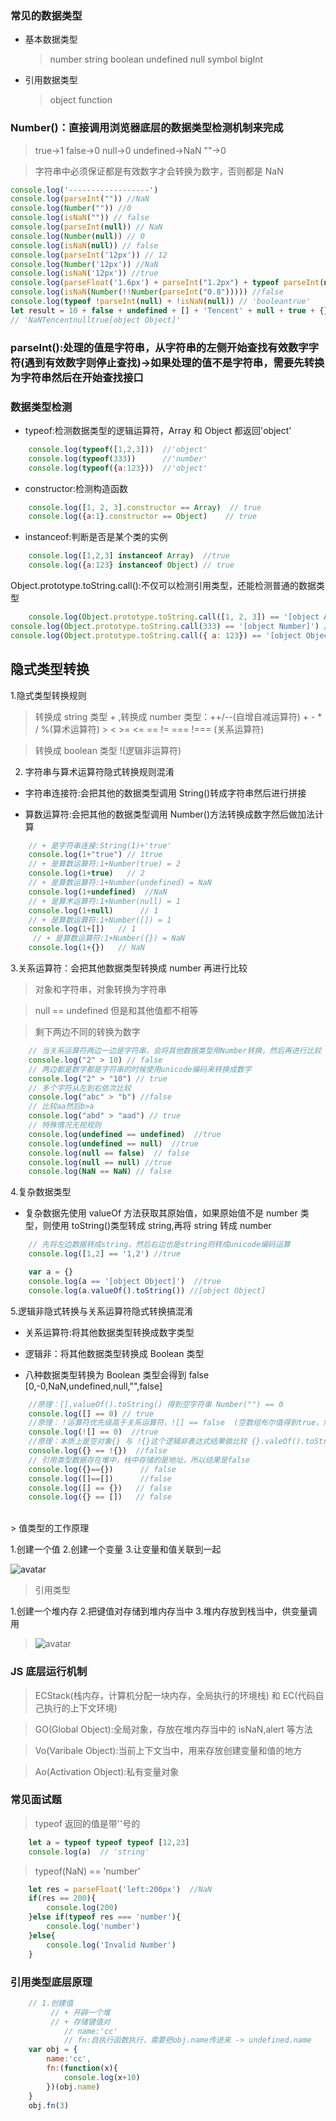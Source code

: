 <!--
 * @Author: your name
 * @Date: 2020-03-22 19:32:35
 * @LastEditTime: 2020-04-29 16:27:39
 * @LastEditors: Please set LastEditors
 * @Description: In User Settings Edit
 * @FilePath: /webNotes/web/typeOf/index.md
 -->

### 常见的数据类型

- 基本数据类型

  > number
  > string
  > boolean
  > undefined
  > null
  > symbol
  > bigInt

- 引用数据类型
  > object
  > function

### Number()：直接调用浏览器底层的数据类型检测机制来完成

> true->1 false->0 null->0 undefined->NaN ""->0

> 字符串中必须保证都是有效数字才会转换为数字，否则都是 NaN

```javaScript
console.log('------------------')
console.log(parseInt("")) //NaN
console.log(Number("")) //0
console.log(isNaN("")) // false
console.log(parseInt(null)) // NaN
console.log(Number(null)) // 0
console.log(isNaN(null)) // false
console.log(parseInt('12px')) // 12
console.log(Number('12px')) //NaN
console.log(isNaN('12px')) //true
console.log(parseFloat('1.6px') + parseInt("1.2px") + typeof parseInt(null)) //'2.6number'
console.log(isNaN(Number(!!Number(parseInt("0.8"))))) //false
console.log(typeof !parseInt(null) + !isNaN(null)) // 'booleantrue'
let result = 10 + false + undefined + [] + 'Tencent' + null + true + {};
// 'NaNTencentnulltrue[object Object]'


```

### parseInt():处理的值是字符串，从字符串的左侧开始查找有效数字字符(遇到有效数字则停止查找)->如果处理的值不是字符串，需要先转换为字符串然后在开始查找接口

### 数据类型检测

- typeof:检测数据类型的逻辑运算符，Array 和 Object 都返回'object'

```javaScript
    console.log(typeof([1,2,3]))  //'object'
    console.log(typeof(333))      //'number'
    console.log(typeof({a:123}))  //'object'
```

- constructor:检测构造函数

```javaScript
    console.log([1, 2, 3].constructor == Array)  // true
    console.log({a:1}.constructor == Object)    // true
```

- instanceof:判断是否是某个类的实例

```javaScript
    console.log([1,2,3] instanceof Array)  //true
    console.log({a:123} instanceof Object) // true
```

Object.prototype.toString.call():不仅可以检测引用类型，还能检测普通的数据类型

```javaScript
    console.log(Object.prototype.toString.call([1, 2, 3]) == '[object Array]')  //true
console.log(Object.prototype.toString.call(333) == '[object Number]') //true
console.log(Object.prototype.toString.call({ a: 123}) == '[object Object]')  //true
```

## 隐式类型转换

1.隐式类型转换规则

> 转换成 string 类型 + ,转换成 number 类型：++/--(自增自减运算符) + - \* / %(算术运算符) > < >= <= == != === !=== (关系运算符)

> 转换成 boolean 类型 !(逻辑非运算符)

2. 字符串与算术运算符隐式转换规则混淆

- 字符串连接符:会把其他的数据类型调用 String()转成字符串然后进行拼接

- 算数运算符:会把其他的数据类型调用 Number()方法转换成数字然后做加法计算

```javaScript
    // + 是字符串连接:String(1)+'true'
    console.log(1+"true") // 1true
    // + 是算数运算符:1+Number(true) = 2
    console.log(1+true)   // 2
    // + 是算数运算符:1+Number(undefined) = NaN
    console.log(1+undefined)  //NaN
    // + 是算术运算符:1+Number(null) = 1
    console.log(1+null)      // 1
    // + 是算数运算符:1+Number([]) = 1
    console.log(1+[])   // 1
     // + 是算数运算符:1+Number({}) = NaN
    console.log(1+{})   // NaN
```

3.关系运算符：会把其他数据类型转换成 number 再进行比较

> 对象和字符串，对象转换为字符串

> null == undefined 但是和其他值都不相等

> 剩下两边不同的转换为数字

```javaScript
    // 当关系运算符两边一边是字符串，会将其他数据类型用Number转换，然后再进行比较
    console.log("2" > 10) // false
    // 两边都是数字都是字符串的时候使用unicode编码来转换成数字
    console.log("2" > "10") // true
    // 多个字符从左到右依次比较
    console.log("abc" > "b") //false
    // 比较aa然后b>a
    console.log("abd" > "aad") // true
    // 特殊情况无视规则
    console.log(undefined == undefined)  //true
    console.log(undefined == null)  //true
    console.log(null == false)  // false
    console.log(null == null) //true
    console.log(NaN == NaN) // false
```

4.复杂数据类型

- 复杂数据先使用 valueOf 方法获取其原始值，如果原始值不是 number 类型，则使用 toString()类型转成 string,再将 string 转成 number

```javaScript
    // 先将左边数据转成string，然后右边也是string则转成unicode编码运算
    console.log([1,2] == '1,2') //true

    var a = {}
    console.log(a == '[object Object]')  //true
    console.log(a.valueOf().toString()) //[object Object]
```

5.逻辑非隐式转换与关系运算符隐式转换搞混淆

- 关系运算符:将其他数据类型转换成数字类型

- 逻辑非：将其他数据类型转换成 Boolean 类型

- 八种数据类型转换为 Boolean 类型会得到 false [0,-0,NaN,undefined,null,"",false]

```javaScript
    //原理：[].valueOf().toString() 得到空字符串 Number("") == 0
    console.log([] == 0) // true
    //原理：！运算符优先级高于关系运算符，![] == false  (空数组布尔值得到true，然后取反得到false), false == 0
    console.log(![] == 0)  //true
    //原理：本质上是空对象{} 与 !{}这个逻辑非表达式结果做比较 {}.valeOf().toString()得到字符串"[object Object]"  !{} = false Number("[object Object]") == Number(false)
    console.log({} == !{})  //false
    // 引用类型数据存在堆中，栈中存储的是地址，所以结果是false
    console.log({}=={})      // false
    console.log([]==[])      //false
    console.log([] == {})   // false
    console.log({} == [])   // false
```

<br/>
> 值类型的工作原理

1.创建一个值 2.创建一个变量 3.让变量和值关联到一起

![avatar](./img/stack.jpg)
<br/>

> 引用类型

1.创建一个堆内存 2.把键值对存储到堆内存当中 3.堆内存放到栈当中，供变量调用

> ![avatar](./img/heap.jpg)

### JS 底层运行机制

> ECStack(栈内存，计算机分配一块内存，全局执行的环境栈) 和 EC(代码自己执行的上下文环境)

> GO(Global Object):全局对象，存放在堆内存当中的 isNaN,alert 等方法

> Vo(Varibale Object):当前上下文当中，用来存放创建变量和值的地方

> Ao(Activation Object):私有变量对象

### 常见面试题

> typeof 返回的值是带''号的

```javaScript
    let a = typeof typeof typeof [12,23]
    console.log(a)  // 'string'
```

> typeof(NaN) == 'number'

```javaScript
    let res = parseFloat('left:200px')  //NaN
    if(res == 200){
        console.log(200)
    }else if(typeof res === 'number'){
        console.log('number')
    }else{
        console.log('Invalid Number')
    }
```

### 引用类型底层原理

```javaScript
    // 1.创建值
         // + 开辟一个堆
         // + 存储键值对
            // name:'cc'
            // fn:自执行函数执行，需要把obj.name传进来 -> undefined.name
    var obj = {
        name:'cc',
        fn:(function(x){
            console.log(x+10)
        })(obj.name)
    }
    obj.fn(3)
```
